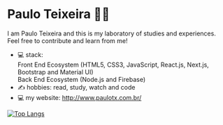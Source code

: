 # Paulo Teixeira :man_technologist:

I am Paulo Teixeira and this is my laboratory of studies 
and experiences. 
Feel free to contribute and learn from me!

- 💻 stack:   
        Front End Ecosystem (HTML5, CSS3, JavaScript, React.js, Next.js, Bootstrap and Material UI)  
        Back End Ecosystem (Node.js and Firebase)
- ✍ hobbies: read, study, watch and code
- 💻 my website: http://www.paulotx.com.br/

[![Top Langs](https://github-readme-stats.vercel.app/api/top-langs/?username=pauloteixeira01&layout=compact)](https://github.com/pauloteixeira01/github-readme-stats)


<!--
[![Top Langs](https://github-readme-stats.vercel.app/api/top-langs/?username=pauloteixeira01&layout=compact)](https://github.com/pauloteixeira01/github-readme-stats)
**pauloteixeira01/pauloteixeira01** is a ✨ _special_ ✨ repository because its `README.md` (this file) appears on your GitHub profile.

Here are some ideas to get you started:

- 🔭 I’m currently working on ...
- 🌱 I’m currently learning ...
- 👯 I’m looking to collaborate on ...
- 🤔 I’m looking for help with ...
- 💬 Ask me about ...
- 📫 How to reach me: ...
- 😄 Pronouns: ...
- ⚡ Fun fact: ...
-->

